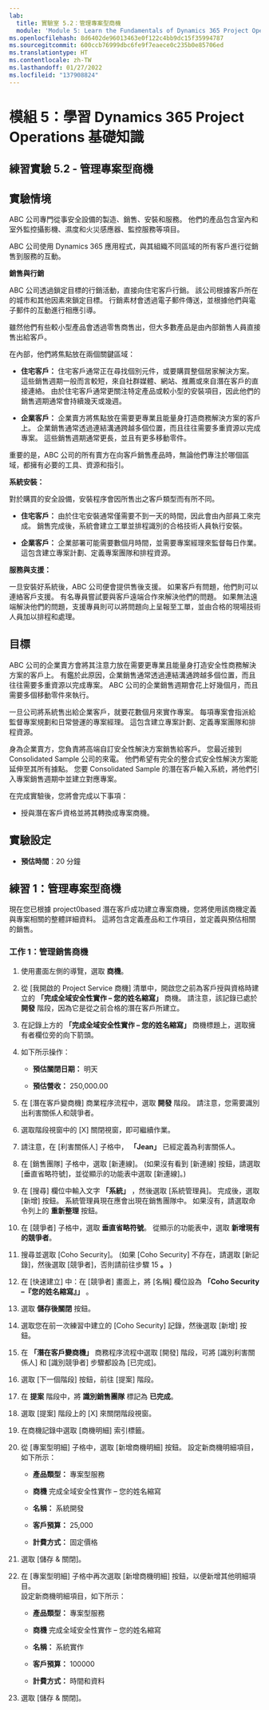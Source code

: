 ```yaml
---
lab:
  title: 實驗室 5.2：管理專案型商機
  module: 'Module 5: Learn the Fundamentals of Dynamics 365 Project Operations'
ms.openlocfilehash: 8d6402de96013463e0f122c4bb9dc15f35994787
ms.sourcegitcommit: 600ccb76999dbc6fe9f7eaece0c235b0e85706ed
ms.translationtype: HT
ms.contentlocale: zh-TW
ms.lasthandoff: 01/27/2022
ms.locfileid: "137908824"
---
```

<a name="module-5-learn-the-fundamentals-of-dynamics-365-project-operations"></a>模組 5：學習 Dynamics 365 Project Operations 基礎知識
========================

## <a name="practice-lab-52---manage-a-project-based-opportunity"></a>練習實驗 5.2 - 管理專案型商機

## <a name="lab-scenario"></a>實驗情境

ABC 公司專門從事安全設備的製造、銷售、安裝和服務。 他們的產品包含室內和室外監控攝影機、濕度和火災感應器、監控服務等項目。 

ABC 公司使用 Dynamics 365 應用程式，與其組織不同區域的所有客戶進行從銷售到服務的互動。 

**銷售與行銷**

ABC 公司透過鎖定目標的行銷活動，直接向住宅客戶行銷。 該公司根據客戶所在的城市和其他因素來鎖定目標。 行銷素材會透過電子郵件傳送，並根據他們與電子郵件的互動進行相應引導。 

雖然他們有些較小型產品會透過零售商售出，但大多數產品是由內部銷售人員直接售出給客戶。

在內部，他們將焦點放在兩個關鍵區域： 

- **住宅客戶：** 住宅客戶通常正在尋找個別元件，或要購買整個居家解決方案。 這些銷售週期一般而言較短，來自社群媒體、網站、推薦或來自潛在客戶的直接連絡。 由於住宅客戶通常更關注特定產品或較小型的安裝項目，因此他們的銷售週期通常會持續幾天或幾週。 

- **企業客戶：** 企業賣方將焦點放在需要更專業且能量身打造商務解決方案的客戶上。 企業銷售通常透過連結溝通跨越多個位置，而且往往需要多重資源以完成專案。 這些銷售週期通常更長，並且有更多移動零件。 

重要的是，ABC 公司的所有賣方在向客戶銷售產品時，無論他們專注於哪個區域，都擁有必要的工具、資源和指引。  

**系統安裝：**

對於購買的安全設備，安裝程序會因所售出之客戶類型而有所不同。 

- **住宅客戶：** 由於住宅安裝通常僅需要不到一天的時間，因此會由內部員工來完成。 銷售完成後，系統會建立工單並排程識別的合格技術人員執行安裝。 

- **企業客戶：** 企業部署可能需要數個月時間，並需要專案經理來監督每日作業。 這包含建立專案計劃、定義專案團隊和排程資源。 

**服務與支援：**

一旦安裝好系統後，ABC 公司便會提供售後支援。 如果客戶有問題，他們則可以連絡客戶支援。 有名專員嘗試要與客戶遠端合作來解決他們的問題。 如果無法遠端解決他們的問題，支援專員則可以將問題向上呈報至工單，並由合格的現場技術人員加以排程和處理。 
## <a name="objectives"></a>目標

ABC 公司的企業賣方會將其注意力放在需要更專業且能量身打造安全性商務解決方案的客戶上。 有鑑於此原因，企業銷售通常透過連結溝通跨越多個位置，而且往往需要多重資源以完成專案。 ABC 公司的企業銷售週期會花上好幾個月，而且需要多個移動零件來執行。 

一旦公司將系統售出給企業客戶，就要花數個月來實作專案。 每項專案會指派給監督專案規劃和日常營運的專案經理。 這包含建立專案計劃、定義專案團隊和排程資源。 

身為企業賣方，您負責將高端自訂安全性解決方案銷售給客戶。 您最近接到 Consolidated Sample 公司的來電。 他們希望有完全的整合式安全性解決方案能延伸至其所有據點。 您要 Consolidated Sample 的潛在客戶輸入系統，將他們引入專案銷售週期中並建立對應專案。 

在完成實驗後，您將會完成以下事項：

- 授與潛在客戶資格並將其轉換成專案商機。

## <a name="lab-setup"></a>實驗設定

  - **預估時間**：20 分鐘
  
## <a name="exercise-1-manage-a-project-based-opportunity"></a>練習 1：管理專案型商機 

現在您已根據 project0based 潛在客戶成功建立專案商機，您將使用該商機定義與專案相關的整體詳細資料。 這將包含定義產品和工作項目，並定義與預估相關的銷售。 

### <a name="task-1-manage-a-sales-opportunity"></a>工作 1：管理銷售商機 

1. 使用畫面左側的導覽，選取 **商機**。 

2. 從 [我開啟的 Project Service 商機] 清單中，開啟您之前為客戶授與資格時建立的 **「完成全域安全性實作 – 您的姓名縮寫」** 商機。 請注意，該記錄已處於 **開發** 階段，因為它是從之前合格的潛在客戶所建立。  

3. 在記錄上方的 **「完成全域安全性實作 – 您的姓名縮寫」** 商機標題上，選取擁有者欄位旁的向下箭頭。 

4. 如下所示操作：

    - **預估關閉日期：** 明天

    - **預估營收：** 250,000.00

5. 在 [潛在客戶變商機] 商業程序流程中，選取 **開發** 階段。 請注意，您需要識別出利害關係人和競爭者。

6. 選取階段視窗中的 [X] 關閉視窗，即可繼續作業。 

7. 請注意，在 [利害關係人] 子格中， **「Jean」** 已經定義為利害關係人。 

8. 在 [銷售團隊] 子格中，選取 [新連線]。 (如果沒有看到 [新連線] 按鈕，請選取 [垂直省略符號]，並從顯示的功能表中選取 [新連線]。) 

9. 在 [搜尋] 欄位中輸入文字 **「系統」** ，然後選取 [系統管理員]。 完成後，選取 [新增] 按鈕。 系統管理員現在應會出現在銷售團隊中。 如果沒有，請選取命令列上的 **重新整理** 按鈕。 

10. 在 [競爭者] 子格中，選取 **垂直省略符號**。 從顯示的功能表中，選取 **新增現有的競爭者**。 

11. 搜尋並選取 [Coho Security]。 (如果 [Coho Security] 不存在，請選取 [新記錄]，然後選取 [競爭者]，否則請前往步驟 15 **。** )  

12. 在 [快速建立] 中：在 [競爭者] 畫面上，將 [名稱] 欄位設為 **「Coho Security –『您的姓名縮寫』」** 。

13. 選取 **儲存後關閉** 按鈕。

14. 選取您在前一次練習中建立的 [Coho Security] 記錄，然後選取 [新增] 按鈕。 

15. 在 **「潛在客戶變商機」** 商務程序流程中選取 [開發] 階段，可將 [識別利害關係人] 和 [識別競爭者] 步驟都設為 [已完成]。 

16. 選取 [下一個階段] 按鈕，前往 [提案] 階段。

17. 在 **提案** 階段中，將 **識別銷售團隊** 標記為 **已完成**。

18. 選取 [提案] 階段上的 [X] 來關閉階段視窗。 

19. 在商機記錄中選取 [商機明細] 索引標籤。

20. 從 [專案型明細] 子格中，選取 [新增商機明細] 按鈕。 設定新商機明細項目，如下所示：

    - **產品類型：** 專案型服務

    - **商機** 完成全域安全性實作 – 您的姓名縮寫

    - **名稱：** 系統開發

    - **客戶預算：** 25,000

    - **計費方式：** 固定價格

21. 選取 [儲存 &amp; 關閉]。

22. 在 [專案型明細] 子格中再次選取 [新增商機明細] 按鈕，以便新增其他明細項目。   
‎設定新商機明細項目，如下所示：

    - **產品類型：** 專案型服務

    - **商機** 完成全域安全性實作 – 您的姓名縮寫

    - **名稱：** 系統實作 

    - **客戶預算：** 100000 

    - **計費方式：** 時間和資料

23. 選取 [儲存 &amp; 關閉]。
